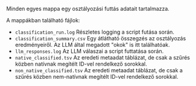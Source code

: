 Minden egyes mappa egy osztályozási futtás adatait tartalmazza. 

A mappákban található fájlok:
- `classification_run.log` Részletes logging a script futása során.
- `classification_summary.csv` Egy átlátható összegzés az osztályozás eredményeiről. Az LLM által megadott "okok" is itt találhatóak.
- `llm_responses.log` Az LLM válaszai a script futtatása során.
- `native_classified.tsv` Az eredeti metaadat táblázat, de csak a szűrés közben natívnak megítélt ID-vel rendelkező sorokkal.
- `non_native_classified.tsv` Az eredeti metaadat táblázat, de csak a szűrés közben nem-natívnak megítélt ID-vel rendelkező sorokkal.
